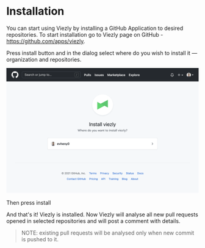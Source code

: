 # Installation

You can start using Viezly by installing a GitHub Application to desired repositories. To start installation go to Viezly page on GitHub - https://github.com/apps/viezly.

Press install button and in the dialog select where do you wish to install it — organization and repositories.

![logo](_media/installation/organization-select.png ':size=700')

Then press install

And that's it! Viezly is installed.
Now Viezly will analyse all new pull requests opened in selected repositories and will post a comment with details.

> NOTE: existing pull requests will be analysed only when new commit is pushed to it.
